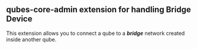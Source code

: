 qubes-core-admin extension for handling Bridge Device
---------------------------------------------------------------

This extension allows you to connect a qube to a ___bridge___ network created inside another qube.